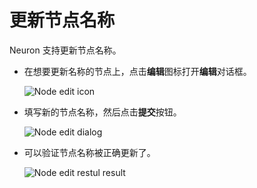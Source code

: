 # 更新节点名称

Neuron 支持更新节点名称。

* 在想要更新名称的节点上，点击**编辑**图标打开**编辑**对话框。

  ![Node edit icon](./assets/node_edit_icon.png)

* 填写新的节点名称，然后点击**提交**按钮。

  ![Node edit dialog](./assets/node_edit_dialog.png)

* 可以验证节点名称被正确更新了。

  ![Node edit restul result](./assets/node_edit_result.png)
